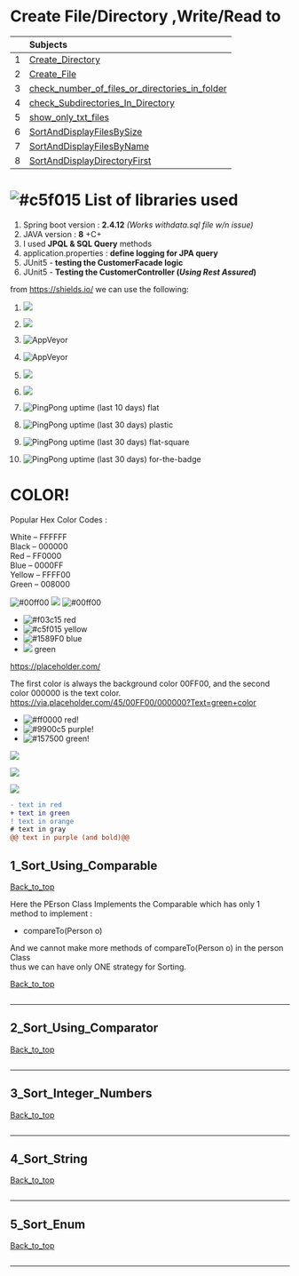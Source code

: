 # Create File/Directory ,Write/Read to 

|     |  Subjects                     |
|:---:|:------------------------------| 
|  1  |[Create_Directory](#1_Create_Directory)    | 
|  2  |[Create_File](#2_Create_File)  |   
|  3  |[check_number_of_files_or_directories_in_folder](#3_check_number_of_files_or_directories_in_folder) |   
|  4  |[check_Subdirectories_In_Directory](#4_check_Subdirectories_In_Directory)   |   
|  5  |[show_only_txt_files](#5_show_only_txt_files) |
|  6  |[SortAndDisplayFilesBySize](#6_SortAndDisplayFilesBySize) |
|  7  |[SortAndDisplayFilesByName](#7_SortAndDisplayFilesByName) |
|  8  |[SortAndDisplayDirectoryFirst](#8_SortAndDisplayDirectoryFirst) |



# ![#c5f015](https://via.placeholder.com/15/c5f015/000000?text=+) List of libraries used 

1. Spring boot version : **2.4.12**  _(Works withdata.sql file w/n issue)_  
2. JAVA version : **8** +C+
3. I used **JPQL & SQL Query** methods
4. application.properties : **define logging for JPA query**
5. JUnit5 - **testing the CustomerFacade logic**
6. JUnit5 - **Testing the CustomerController (_Using Rest Assured_)**

from https://shields.io/ we can use the following:


1. ![](https://img.shields.io/static/v1?label=&message=Testing+All+Kinds+off+Git+Color&color=green)

2. ![](https://img.shields.io/depfu/sshalem/project?color=yellow&label=shabtay&logo=testApp&logoColor=red)

3. ![AppVeyor](https://img.shields.io/appveyor/build/myApp/sdafnol?color=dfe&label=dsgf&logo=efw&logoColor=edgws)

4. ![AppVeyor](https://img.shields.io/badge/MyLabel-MyMsg-green)

5. ![](https://img.shields.io/appveyor/build/myApp/sdafnol?color=dfe&label=dsgf&logo=efw&logoColor=edgws)

6. ![](https://img.shields.io/badge/MyLabel-MyMsg-blue)

7. ![PingPong uptime (last 10 days)](https://img.shields.io/pingpong/uptime/sp_2e80bc00b6054faeb2b87e2464be337e) flat

8. ![PingPong uptime (last 30 days)](https://img.shields.io/pingpong/uptime/sp_2e80bc00b6054faeb2b87e2464be337e?style=plastic) plastic

9. ![PingPong uptime (last 30 days)](https://img.shields.io/pingpong/uptime/sp_2e80bc00b6054faeb2b87e2464be337e?style=flat-square) flat-square

10. ![PingPong uptime (last 30 days)](https://img.shields.io/pingpong/uptime/sp_2e80bc00b6054faeb2b87e2464be337e?style=for-the-badge) for-the-badge








# COLOR!

Popular Hex Color Codes :</br>

White – FFFFFF </br>
Black – 000000 </br>
Red – FF0000 </br>
Blue – 0000FF </br>
Yellow – FFFF00 </br>
Green – 008000 </br>


![#00ff00](https://via.placeholder.com/350x90/00ff00/000000?text=IMPORTANT)
![](https://via.placeholder.com/400x90/ff0000/000000?text=IMPORTANT!)
![#00ff00](https://via.placeholder.com/750x80/00ff00/000000?text=green+color)

- ![#f03c15](https://via.placeholder.com/15/f03c15/000000?text=+) red
- ![#c5f015](https://via.placeholder.com/15/c5f015/000000?text=+) yellow
- ![#1589F0](https://via.placeholder.com/15/1589F0/000000?text=+) blue
- ![](https://via.placeholder.com/468x30/00ff00/000000?text=green+color) green

https://placeholder.com/

The first color is always the background color 00FF00, and the second color 000000 is the text color.</br>
https://via.placeholder.com/45/00FF00/000000?Text=green+color



- ![#ff0000](https://via.placeholder.com/12/ff0000?text=+) red!
- ![#9900c5](https://via.placeholder.com/15/9900c5?text=+) purple!
- ![#157500](https://via.placeholder.com/20/157500?text=+) green!

![](https://via.placeholder.com/400x90/ff0000/000000?text=IMPORTANT!)

![](https://via.placeholder.com/400x90/ff6600/000?text=WARNING!)

![](https://via.placeholder.com/350x90/009955/fff?text=SUCCESS!)



```diff
- text in red
+ text in green
! text in orange
# text in gray
@@ text in purple (and bold)@@
```



## 1_Sort_Using_Comparable
[Back_to_top](#Table-of-contents)

Here the PErson Class Implements the Comparable which has only 1 method to implement :
- compareTo(Person o) 

And we cannot make more methods of compareTo(Person o) in the person Class</br>
thus we can have only ONE strategy for Sorting.


[Back_to_top](#Table-of-contents)

```java


```
----------------------------------------------------------------------------------------------------------

## 2_Sort_Using_Comparator

[Back_to_top](#Table-of-contents)

```java


```
----------------------------------------------------------------------------------------------------------


## 3_Sort_Integer_Numbers

[Back_to_top](#Table-of-contents)

```java

```
----------------------------------------------------------------------------------------------------------


## 4_Sort_String

[Back_to_top](#Table-of-contents)
```java

```
----------------------------------------------------------------------------------------------------------

## 5_Sort_Enum

[Back_to_top](#Table-of-contents)
```java

```
----------------------------------------------------------------------------------------------------------

